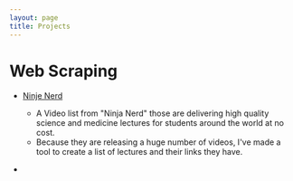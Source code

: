```yaml
---
layout: page
title: Projects
---
```


# Web Scraping

- [Ninje Nerd](scraping\NinjaNerdVideo_2302_0943_36.html)
  - A Video list from "Ninja Nerd" those are delivering high quality science and medicine lectures for students around the world at no cost.
  - Because they are releasing a huge number of videos, I've made a tool to 
  create a list of lectures and their links they have.


- []()
